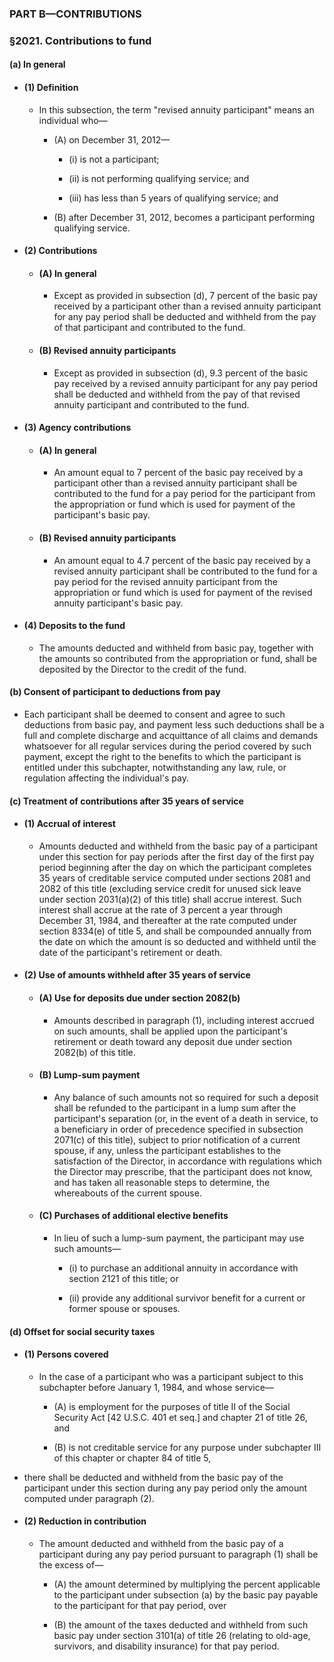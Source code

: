 ### PART B—CONTRIBUTIONS

### §2021. Contributions to fund
#### (a) In general
* #### (1) Definition
  * In this subsection, the term "revised annuity participant" means an individual who—

    * (A) on December 31, 2012—

      * (i) is not a participant;

      * (ii) is not performing qualifying service; and

      * (iii) has less than 5 years of qualifying service; and


    * (B) after December 31, 2012, becomes a participant performing qualifying service.

* #### (2) Contributions
  * #### (A) In general
    * Except as provided in subsection (d), 7 percent of the basic pay received by a participant other than a revised annuity participant for any pay period shall be deducted and withheld from the pay of that participant and contributed to the fund.

  * #### (B) Revised annuity participants
    * Except as provided in subsection (d), 9.3 percent of the basic pay received by a revised annuity participant for any pay period shall be deducted and withheld from the pay of that revised annuity participant and contributed to the fund.

* #### (3) Agency contributions
  * #### (A) In general
    * An amount equal to 7 percent of the basic pay received by a participant other than a revised annuity participant shall be contributed to the fund for a pay period for the participant from the appropriation or fund which is used for payment of the participant's basic pay.

  * #### (B) Revised annuity participants
    * An amount equal to 4.7 percent of the basic pay received by a revised annuity participant shall be contributed to the fund for a pay period for the revised annuity participant from the appropriation or fund which is used for payment of the revised annuity participant's basic pay.

* #### (4) Deposits to the fund
  * The amounts deducted and withheld from basic pay, together with the amounts so contributed from the appropriation or fund, shall be deposited by the Director to the credit of the fund.

#### (b) Consent of participant to deductions from pay
* Each participant shall be deemed to consent and agree to such deductions from basic pay, and payment less such deductions shall be a full and complete discharge and acquittance of all claims and demands whatsoever for all regular services during the period covered by such payment, except the right to the benefits to which the participant is entitled under this subchapter, notwithstanding any law, rule, or regulation affecting the individual's pay.

#### (c) Treatment of contributions after 35 years of service
* #### (1) Accrual of interest
  * Amounts deducted and withheld from the basic pay of a participant under this section for pay periods after the first day of the first pay period beginning after the day on which the participant completes 35 years of creditable service computed under sections 2081 and 2082 of this title (excluding service credit for unused sick leave under section 2031(a)(2) of this title) shall accrue interest. Such interest shall accrue at the rate of 3 percent a year through December 31, 1984, and thereafter at the rate computed under section 8334(e) of title 5, and shall be compounded annually from the date on which the amount is so deducted and withheld until the date of the participant's retirement or death.

* #### (2) Use of amounts withheld after 35 years of service
  * #### (A) Use for deposits due under section 2082(b)
    * Amounts described in paragraph (1), including interest accrued on such amounts, shall be applied upon the participant's retirement or death toward any deposit due under section 2082(b) of this title.

  * #### (B) Lump-sum payment
    * Any balance of such amounts not so required for such a deposit shall be refunded to the participant in a lump sum after the participant's separation (or, in the event of a death in service, to a beneficiary in order of precedence specified in subsection 2071(c) of this title), subject to prior notification of a current spouse, if any, unless the participant establishes to the satisfaction of the Director, in accordance with regulations which the Director may prescribe, that the participant does not know, and has taken all reasonable steps to determine, the whereabouts of the current spouse.

  * #### (C) Purchases of additional elective benefits
    * In lieu of such a lump-sum payment, the participant may use such amounts—

      * (i) to purchase an additional annuity in accordance with section 2121 of this title; or

      * (ii) provide any additional survivor benefit for a current or former spouse or spouses.

#### (d) Offset for social security taxes
* #### (1) Persons covered
  * In the case of a participant who was a participant subject to this subchapter before January 1, 1984, and whose service—

    * (A) is employment for the purposes of title II of the Social Security Act [42 U.S.C. 401 et seq.] and chapter 21 of title 26, and

    * (B) is not creditable service for any purpose under subchapter III of this chapter or chapter 84 of title 5,


* there shall be deducted and withheld from the basic pay of the participant under this section during any pay period only the amount computed under paragraph (2).

* #### (2) Reduction in contribution
  * The amount deducted and withheld from the basic pay of a participant during any pay period pursuant to paragraph (1) shall be the excess of—

    * (A) the amount determined by multiplying the percent applicable to the participant under subsection (a) by the basic pay payable to the participant for that pay period, over

    * (B) the amount of the taxes deducted and withheld from such basic pay under section 3101(a) of title 26 (relating to old-age, survivors, and disability insurance) for that pay period.